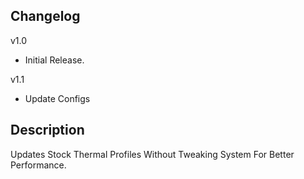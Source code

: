 ## Changelog
v1.0 
- Initial Release.

v1.1
- Update Configs

## Description 
Updates Stock Thermal Profiles Without Tweaking System For Better Performance.